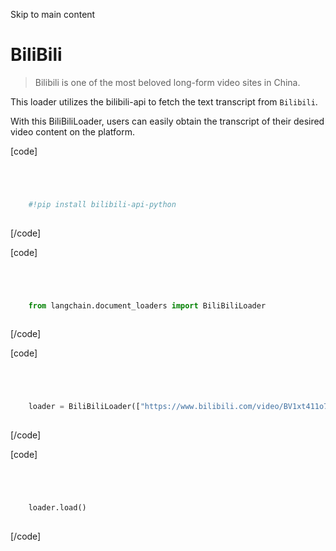 

Skip to main content

# BiliBili

> Bilibili is one of the most beloved long-form video sites in China.

This loader utilizes the bilibili-api to fetch the text transcript from `Bilibili`.

With this BiliBiliLoader, users can easily obtain the transcript of their desired video content on the platform.

[code]
```python




    #!pip install bilibili-api-python  
    


```
[/code]


[code]
```python




    from langchain.document_loaders import BiliBiliLoader  
    


```
[/code]


[code]
```python




    loader = BiliBiliLoader(["https://www.bilibili.com/video/BV1xt411o7Xu/"])  
    


```
[/code]


[code]
```python




    loader.load()  
    


```
[/code]


